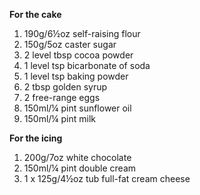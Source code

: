 **For the cake**
1.	190g/6½oz self-raising flour
2.	150g/5oz caster sugar
3.	2 level tbsp cocoa powder
4.	1 level tsp bicarbonate of soda
5.	1 level tsp baking powder
6.	2 tbsp golden syrup
7.	2 free-range eggs
8.	150ml/¼ pint sunflower oil
9.	150ml/¼ pint milk

**For the icing**
1.	200g/7oz white chocolate 
2.	150ml/¼ pint double cream
3.	1 x 125g/4½oz tub full-fat cream cheese